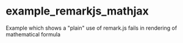 # example_remarkjs_mathjax
Example which shows a "plain" use of remark.js fails in rendering of mathematical formula
